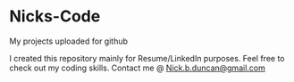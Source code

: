 Nicks-Code
==========

My projects uploaded for github

I created this repository mainly for Resume/LinkedIn purposes. Feel free to check out my coding skills.
Contact me @ Nick.b.duncan@gmail.com
